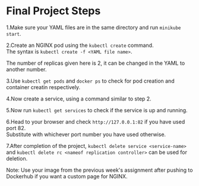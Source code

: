 # Final Project Steps

1.Make sure your YAML files are in the same directory and run `minikube start`.   

2.Create an NGINX pod using the `kubectl create` command.    
The syntax is `kubectl create -f <YAML file name>`.         

The number of replicas given here is 2, it can be changed in the YAML to another number.      

3.Use `kubectl get pods` and `docker ps` to check for pod creation and container creatin respectively.    

4.Now create a service, using a command similar to step 2.   

5.Now run `kubectl get services` to check if the service is up and running.   

6.Head to your browser and check `http://127.0.0.1:82` if you have used port 82.    
Substitute with whichever port number you have used otherwise.

7.After completion of the project, `kubectl delete service <service-name>` and `kubectl delete rc <nameof replication controller>` can be used for deletion.   

Note: Use your image from the previous week's assignment after pushing to Dockerhub if you want a custom page for NGINX.    

